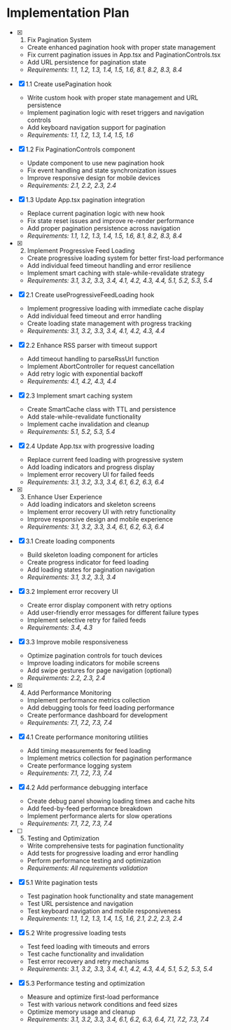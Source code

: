 # Implementation Plan

- [x] 1. Fix Pagination System

  - Create enhanced pagination hook with proper state management
  - Fix current pagination issues in App.tsx and PaginationControls.tsx
  - Add URL persistence for pagination state
  - _Requirements: 1.1, 1.2, 1.3, 1.4, 1.5, 1.6, 8.1, 8.2, 8.3, 8.4_

- [x] 1.1 Create usePagination hook

  - Write custom hook with proper state management and URL persistence
  - Implement pagination logic with reset triggers and navigation controls
  - Add keyboard navigation support for pagination
  - _Requirements: 1.1, 1.2, 1.3, 1.4, 1.5, 1.6_

- [x] 1.2 Fix PaginationControls component

  - Update component to use new pagination hook
  - Fix event handling and state synchronization issues
  - Improve responsive design for mobile devices
  - _Requirements: 2.1, 2.2, 2.3, 2.4_

- [x] 1.3 Update App.tsx pagination integration

  - Replace current pagination logic with new hook
  - Fix state reset issues and improve re-render performance
  - Add proper pagination persistence across navigation
  - _Requirements: 1.1, 1.2, 1.3, 1.4, 1.5, 1.6, 8.1, 8.2, 8.3, 8.4_

- [x] 2. Implement Progressive Feed Loading

  - Create progressive loading system for better first-load performance
  - Add individual feed timeout handling and error resilience
  - Implement smart caching with stale-while-revalidate strategy
  - _Requirements: 3.1, 3.2, 3.3, 3.4, 4.1, 4.2, 4.3, 4.4, 5.1, 5.2, 5.3, 5.4_

- [x] 2.1 Create useProgressiveFeedLoading hook

  - Implement progressive loading with immediate cache display
  - Add individual feed timeout and error handling
  - Create loading state management with progress tracking
  - _Requirements: 3.1, 3.2, 3.3, 3.4, 4.1, 4.2, 4.3, 4.4_

- [x] 2.2 Enhance RSS parser with timeout support

  - Add timeout handling to parseRssUrl function
  - Implement AbortController for request cancellation
  - Add retry logic with exponential backoff
  - _Requirements: 4.1, 4.2, 4.3, 4.4_

- [x] 2.3 Implement smart caching system

  - Create SmartCache class with TTL and persistence
  - Add stale-while-revalidate functionality
  - Implement cache invalidation and cleanup
  - _Requirements: 5.1, 5.2, 5.3, 5.4_

- [x] 2.4 Update App.tsx with progressive loading

  - Replace current feed loading with progressive system
  - Add loading indicators and progress display
  - Implement error recovery UI for failed feeds
  - _Requirements: 3.1, 3.2, 3.3, 3.4, 6.1, 6.2, 6.3, 6.4_

- [x] 3. Enhance User Experience

  - Add loading indicators and skeleton screens
  - Implement error recovery UI with retry functionality
  - Improve responsive design and mobile experience
  - _Requirements: 3.1, 3.2, 3.3, 3.4, 6.1, 6.2, 6.3, 6.4_

- [x] 3.1 Create loading components

  - Build skeleton loading component for articles
  - Create progress indicator for feed loading
  - Add loading states for pagination navigation
  - _Requirements: 3.1, 3.2, 3.3, 3.4_

- [x] 3.2 Implement error recovery UI

  - Create error display component with retry options
  - Add user-friendly error messages for different failure types
  - Implement selective retry for failed feeds
  - _Requirements: 3.4, 4.3_

- [x] 3.3 Improve mobile responsiveness

  - Optimize pagination controls for touch devices
  - Improve loading indicators for mobile screens
  - Add swipe gestures for page navigation (optional)
  - _Requirements: 2.2, 2.3, 2.4_

- [x] 4. Add Performance Monitoring

  - Implement performance metrics collection
  - Add debugging tools for feed loading performance
  - Create performance dashboard for development
  - _Requirements: 7.1, 7.2, 7.3, 7.4_

- [x] 4.1 Create performance monitoring utilities

  - Add timing measurements for feed loading
  - Implement metrics collection for pagination performance
  - Create performance logging system
  - _Requirements: 7.1, 7.2, 7.3, 7.4_

- [x] 4.2 Add performance debugging interface

  - Create debug panel showing loading times and cache hits
  - Add feed-by-feed performance breakdown
  - Implement performance alerts for slow operations
  - _Requirements: 7.1, 7.2, 7.3, 7.4_

- [ ] 5. Testing and Optimization

  - Write comprehensive tests for pagination functionality
  - Add tests for progressive loading and error handling
  - Perform performance testing and optimization
  - _Requirements: All requirements validation_

- [x] 5.1 Write pagination tests

  - Test pagination hook functionality and state management
  - Test URL persistence and navigation
  - Test keyboard navigation and mobile responsiveness
  - _Requirements: 1.1, 1.2, 1.3, 1.4, 1.5, 1.6, 2.1, 2.2, 2.3, 2.4_

- [x] 5.2 Write progressive loading tests

  - Test feed loading with timeouts and errors
  - Test cache functionality and invalidation
  - Test error recovery and retry mechanisms
  - _Requirements: 3.1, 3.2, 3.3, 3.4, 4.1, 4.2, 4.3, 4.4, 5.1, 5.2, 5.3, 5.4_

- [x] 5.3 Performance testing and optimization
  - Measure and optimize first-load performance
  - Test with various network conditions and feed sizes
  - Optimize memory usage and cleanup
  - _Requirements: 3.1, 3.2, 3.3, 3.4, 6.1, 6.2, 6.3, 6.4, 7.1, 7.2, 7.3, 7.4_
